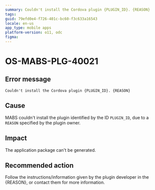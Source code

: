 ```yaml
---
summary: Couldn't install the Cordova plugin {PLUGIN_ID}. {REASON}
tags:
guid: 79efd0e4-f726-401c-bc60-f3c633a16543
locale: en-us
app_type: mobile apps
platform-version: o11, odc
figma:
---
```


# OS-MABS-PLG-40021

## Error message

`Couldn't install the Cordova plugin {PLUGIN_ID}. {REASON}`

## Cause

MABS couldn't install the plugin identified by the ID `PLUGIN_ID`, due to a `REASON` specified by the plugin owner.

## Impact

The application package can't be generated.

## Recommended action

Follow the instructions/information given by the plugin developer in the {REASON}, or contact them for more information.
